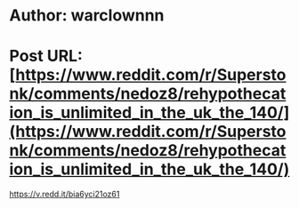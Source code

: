 # Author: warclownnn
# Post URL: [https://www.reddit.com/r/Superstonk/comments/nedoz8/rehypothecation_is_unlimited_in_the_uk_the_140/](https://www.reddit.com/r/Superstonk/comments/nedoz8/rehypothecation_is_unlimited_in_the_uk_the_140/)


https://v.redd.it/bia6yci21oz61